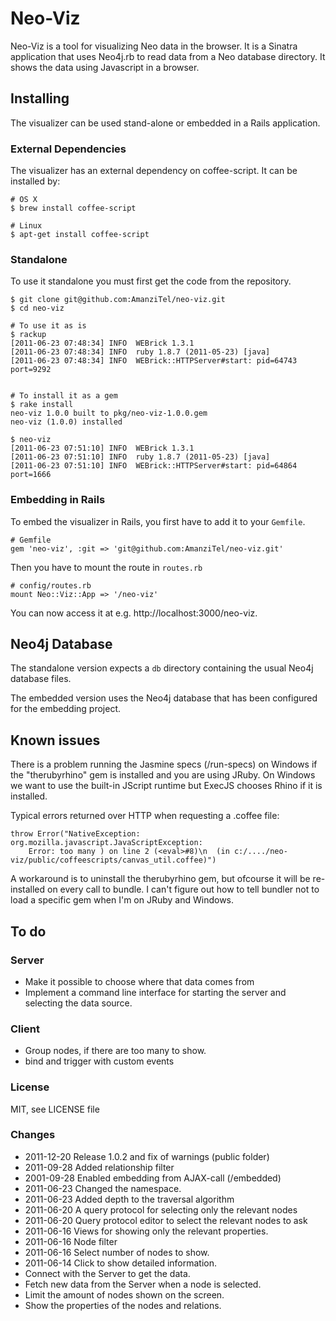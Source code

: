 # Neo-Viz

Neo-Viz is a tool for visualizing Neo data in the browser. It is
a Sinatra application that uses Neo4j.rb to read data from a Neo
database directory. It shows the data using Javascript in a browser.


## Installing

The visualizer can be used stand-alone or embedded in a Rails application.

### External Dependencies

The visualizer has an external dependency on coffee-script. It can be
installed by:

    # OS X
    $ brew install coffee-script

    # Linux
    $ apt-get install coffee-script



### Standalone

To use it standalone you must first get the code from the repository.

    $ git clone git@github.com:AmanziTel/neo-viz.git
    $ cd neo-viz
    
    # To use it as is
    $ rackup
    [2011-06-23 07:48:34] INFO  WEBrick 1.3.1
    [2011-06-23 07:48:34] INFO  ruby 1.8.7 (2011-05-23) [java]
    [2011-06-23 07:48:34] INFO  WEBrick::HTTPServer#start: pid=64743 port=9292

    
    # To install it as a gem
    $ rake install
    neo-viz 1.0.0 built to pkg/neo-viz-1.0.0.gem
    neo-viz (1.0.0) installed
    
    $ neo-viz
    [2011-06-23 07:51:10] INFO  WEBrick 1.3.1
    [2011-06-23 07:51:10] INFO  ruby 1.8.7 (2011-05-23) [java]
    [2011-06-23 07:51:10] INFO  WEBrick::HTTPServer#start: pid=64864 port=1666
    
### Embedding in Rails

To embed the visualizer in Rails, you first have to add it to your `Gemfile`.
   
    # Gemfile
    gem 'neo-viz', :git => 'git@github.com:AmanziTel/neo-viz.git'

Then you have to mount the route in `routes.rb`

    # config/routes.rb
    mount Neo::Viz::App => '/neo-viz'

You can now access it at e.g. http://localhost:3000/neo-viz.

## Neo4j Database

The standalone version expects a `db` directory containing the usual
Neo4j database files.
    
The embedded version uses the Neo4j database that has been configured
for the embedding project.

## Known issues

There is a problem running the Jasmine specs (/run-specs) on Windows if the "therubyrhino" gem is installed
and you are using JRuby. On Windows we want to use the built-in JScript runtime but ExecJS chooses Rhino if it
is installed.

Typical errors returned over HTTP when requesting a .coffee file:

    throw Error("NativeException: org.mozilla.javascript.JavaScriptException:
        Error: too many ) on line 2 (<eval>#8)\n  (in c:/..../neo-viz/public/coffeescripts/canvas_util.coffee)")

A workaround is to uninstall the therubyrhino gem, but ofcourse it will be re-installed on every call to bundle.
I can't figure out how to tell bundler not to load a specific gem when I'm on JRuby and Windows.

## To do

### Server

* Make it possible to choose where that data comes from
* Implement a command line interface for starting the server and
  selecting the data source.


### Client

* Group nodes, if there are too many to show.
* bind and trigger with custom events


### License

MIT, see LICENSE file

### Changes

* 2011-12-20 Release 1.0.2 and fix of warnings (public folder)
* 2011-09-28 Added relationship filter
* 2001-09-28 Enabled embedding from AJAX-call (/embedded)
* 2011-06-23 Changed the namespace.
* 2011-06-23 Added depth to the traversal algorithm
* 2011-06-20 A query protocol for selecting only the relevant nodes
* 2011-06-20 Query protocol editor to select the relevant nodes to ask
* 2011-06-16 Views for showing only the relevant properties.
* 2011-06-16 Node filter
* 2011-06-16 Select number of nodes to show.
* 2011-06-14 Click to show detailed information.
* Connect with the Server to get the data.
* Fetch new data from the Server when a node is selected.
* Limit the amount of nodes shown on the screen.
* Show the properties of the nodes and relations.

